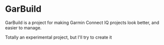 # GarBuild
GarBuild is a project for making Garmin Connect IQ projects look better, and easier to manage.

Totally an experimental project, but I'll try to create it
